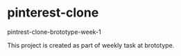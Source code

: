 # pinterest-clone
pintrest-clone-brototype-week-1

This project is created as part of weekly task at brototype.
